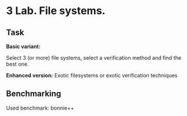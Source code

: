 # 3 Lab. File systems.

## Task 

**Basic variant:**

Select 3 (or more) file systems, select a verification method and find the best one.

**Enhanced version:**
Exotic filesystems or exotic verification techniques

## Benchmarking

Used benchmark: bonnie++
